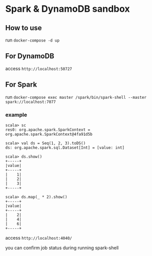 # Spark & DynamoDB sandbox

## How to use

run `docker-compose -d up`

## For DynamoDB

access `http://localhost:50727`

## For Spark

run `docker-compose exec master /spark/bin/spark-shell --master spark://localhost:7077`

### example

```
scala> sc
res0: org.apache.spark.SparkContext = org.apache.spark.SparkContext@4fa91d5b

scala> val ds = Seq(1, 2, 3).toDS()
ds: org.apache.spark.sql.Dataset[Int] = [value: int]

scala> ds.show()
+-----+
|value|
+-----+
|    1|
|    2|
|    3|
+-----+

scala> ds.map(_ * 2).show()
+-----+
|value|
+-----+
|    2|
|    4|
|    6|
+-----+
```

access `http://localhost:4040/`

you can confirm job status during running spark-shell

